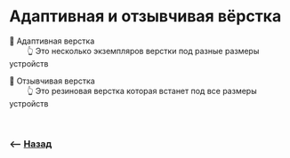 # Адаптивная и отзывчивая вёрстка

🔹 Адаптивная верстка  
&emsp;&emsp; 👆 Это несколько экземпляров верстки под разные размеры устройств

🔹 Отзывчивая верстка  
&emsp;&emsp; 👆 Это резиновая верстка которая встанет под все размеры устройств


<br>

### ⟵ **<a href="../../readme.md">Назад</a>**